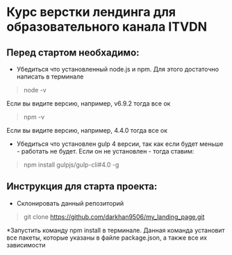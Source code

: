 # Курс верстки лендинга для образовательного канала ITVDN


## Перед стартом необхадимо:

* Убедиться что установленный node.js и npm. Для этого достаточно написать в терминале

> node -v

Если вы видите версию, например, v6.9.2 тогда все ок

> npm -v

Если вы видите версию, например, 4.4.0 тогда все ок

* Убедиться что установлен gulp 4 версии, так как если будет меньше - работать не будет.
Если он не установлен - тогда ставим:

>npm install gulpjs/gulp-cli#4.0 -g


## Инструкция для старта проекта:
* Склонировать данный репозиторий
> git clone https://github.com/darkhan9506/my_landing_page.git

*Запустить команду npm install в терминале. Данная команда установит все пакеты, которые указаны в файле
package.json,  а также все их зависимости